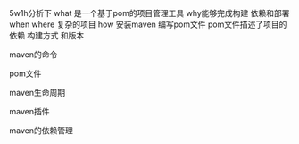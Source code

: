 5w1h分析下
what 是一个基于pom的项目管理工具
why能够完成构建 依赖和部署
when where 复杂的项目
how 安装maven 编写pom文件 pom文件描述了项目的依赖 构建方式 和版本


maven的命令

pom文件

maven生命周期

maven插件

maven的依赖管理

